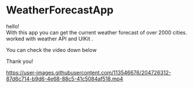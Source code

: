 # WeatherForecastApp
hello!       
With this app   you can get the current weather forecast  of over 2000 cities.    worked with  weather API  and UIKit .

You can check the video down below 

Thank you!


https://user-images.githubusercontent.com/113546676/204726312-87d6c714-b9d6-4e68-88c5-41c5084af518.mp4

